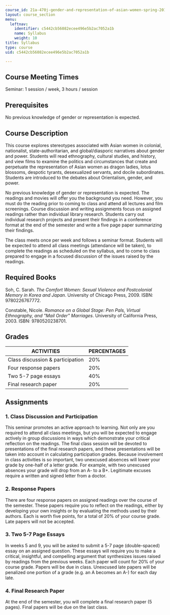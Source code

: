 ```yaml
---
course_id: 21a-470j-gender-and-representation-of-asian-women-spring-2010
layout: course_section
menu:
  leftnav:
    identifier: c5442cb56082ecee496e5b2ac7052a1b
    name: Syllabus
    weight: 10
title: Syllabus
type: course
uid: c5442cb56082ecee496e5b2ac7052a1b

---
```


Course Meeting Times
--------------------

Seminar: 1 session / week, 3 hours / session

Prerequisites
-------------

No previous knowledge of gender or representation is expected.

Course Description
------------------

This course explores stereotypes associated with Asian women in colonial, nationalist, state-authoritarian, and global/diasporic narratives about gender and power. Students will read ethnography, cultural studies, and history, and view films to examine the politics and circumstances that create and perpetuate the representation of Asian women as dragon ladies, lotus blossoms, despotic tyrants, desexualized servants, and docile subordinates. Students are introduced to the debates about Orientalism, gender, and power.

No previous knowledge of gender or representation is expected. The readings and movies will offer you the background you need. However, you must do the reading prior to coming to class and attend all lectures and film screenings. Course discussion and writing assignments focus on assigned readings rather than individual library research. Students carry out individual research projects and present their findings in a conference format at the end of the semester and write a five page paper summarizing their findings.

The class meets once per week and follows a seminar format. Students will be expected to attend all class meetings (attendance will be taken), to complete the readings as scheduled on the syllabus, and to come to class prepared to engage in a focused discussion of the issues raised by the readings.

Required Books
--------------

Soh, C. Sarah. _The Comfort Women: Sexual Violence and Postcolonial Memory in Korea and Japan_. University of Chicago Press, 2009. ISBN: 9780226767772.

Constable, Nicole. _Romance on a Global Stage: Pen Pals, Virtual Ethnography, and "Mail Order" Marriages_. University of California Press, 2003. ISBN: 9780520238701.

Grades
------

| ACTIVITIES | PERCENTAGES |
| --- | --- |
| Class discussion & participation | 20% |
| Four response papers | 20% |
| Two 5-7 page essays | 40% |
| Final research paper | 20% 

Assignments
-----------

### 1\. Class Discussion and Participation

This seminar promotes an active approach to learning. Not only are you required to attend all class meetings, but you will be expected to engage actively in group discussions in ways which demonstrate your critical reflection on the readings. The final class session will be devoted to presentations of the final research papers, and these presentations will be taken into account in calculating participation grades. Because involvement in class activities is so important, two unexcused absences will lower your grade by one-half of a letter grade. For example, with two unexcused absences your grade will drop from an A- to a B+. Legitimate excuses require a written and signed letter from a doctor.

### 2\. Response Papers

There are four response papers on assigned readings over the course of the semester. These papers require you to reflect on the readings, either by developing your own insights or by evaluating the methods used by their authors. Each is worth five points, for a total of 20% of your course grade. Late papers will not be accepted.

### 3\. Two 5-7 Page Essays

In weeks 5 and 9, you will be asked to submit a 5-7 page (double-spaced) essay on an assigned question. These essays will require you to make a critical, insightful, and compelling argument that synthesizes issues raised by readings from the previous weeks. Each paper will count for 20% of your course grade. Papers will be due in class. Unexcused late papers will be penalized one portion of a grade (e.g. an A becomes an A-) for each day late.

### 4\. Final Research Paper

At the end of the semester, you will complete a final research paper (5 pages). Final papers will be due on the last class.